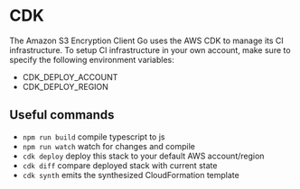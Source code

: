 # CDK

The Amazon S3 Encryption Client Go uses the AWS CDK to manage its CI infrastructure.
To setup CI infrastructure in your own account, make sure to specify the following environment variables:

* CDK_DEPLOY_ACCOUNT
* CDK_DEPLOY_REGION

## Useful commands

* `npm run build`   compile typescript to js
* `npm run watch`   watch for changes and compile
* `cdk deploy`      deploy this stack to your default AWS account/region
* `cdk diff`        compare deployed stack with current state
* `cdk synth`       emits the synthesized CloudFormation template
